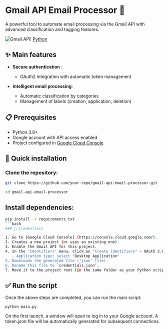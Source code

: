 # Gmail API Email Processor 📧

A powerful tool to automate email processing via the Gmail API with advanced classification and tagging features.

![Gmail API](https://img.shields.io/badge/Gmail_API-1.0.0-blue)! [Python](https://img.shields.io/badge/Python-3.8%2B-green)

## ✨ Main features

- **Secure authentication** : 
  - OAuth2 integration with automatic token management
  
- **Intelligent email processing**:
  - Automatic classification by categories
  - Management of labels (creation, application, deletion)

## 📋 Prerequisites

- Python 3.8+
- Google account with API access enabled
- Project configured in [Google Cloud Console](https://console.cloud.google.com/)

## 🚀 Quick installation

### Clone the repository:
```bash
git clone https://github.com/your-repo/gmail-api-email-processor.git

cd gmail-api-email-processor
```
## Install dependencies:
```bash
pip install -r requirements.txt
```bash
### 🔐 Credentials

1. Go to [Google Cloud Console] (https://console.cloud.google.com/).
2. Creates a new project (or uses an existing one).
3. Enable the Gmail API for this project.
4. In the "Identifiers" menu, click on "Create identifiers" > OAuth 2.0 client ID":
   - Application type: select "Desktop Application"
5. Downloads the generated file (‘json’ file).
6. Rename this file to `credentials.json’.
7. Move it to the project root (in the same folder as your Python script).
```

## ✅ Run the script

Once the above steps are completed, you can run the main script:
```
python main.py
```
On the first launch, a window will open to log in to your Google account. A token.json file will be automatically generated for subsequent connections.
